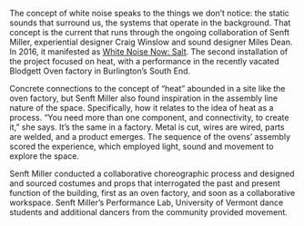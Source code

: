 The concept of white noise speaks to the things we don’t notice: the static sounds that surround us, the systems that operate in the background. That concept is the current that runs through the ongoing collaboration of Senft Miller, experiential designer Craig Winslow and sound designer Miles Dean. In 2016, it manifested as 
[White Noise Now: Salt](http://erikasenftmiller.com/projects/salt). The second installation of the project focused on heat, with a performance in the recently vacated Blodgett Oven factory in Burlington’s South End.

Concrete connections to the concept of “heat” abounded in a site like the oven factory, but Senft Miller also found inspiration in the assembly line nature of the space. Specifically, how it relates to the idea of heat as a process. “You need more than one component, and connectivity, to create it,” she says. It’s the same in a factory. Metal is cut, wires are wired, parts are welded, and a product emerges. The sequence of the ovens’ assembly scored the experience, which employed light, sound and movement to explore the space.

Senft Miller conducted a collaborative choreographic process and designed and sourced costumes and props that interrogated the past and present function of the building, first as an oven factory, and soon as a collaborative workspace. Senft Miller’s Performance Lab, University of Vermont dance students and additional dancers from the community provided movement.

